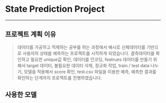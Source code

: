 
# State Prediction Project
----------

## 프로젝트 계획 이유
> 데이터를 가공하고 적제하는 공부를 하는 과정에서 예시로 신체데이터를 기반으로 사용자의 상태를 예측하는 프로젝트를 시작하게 되었습니다. 결측데이터를 확인하고 필요한 unique값 확인, 데이터를 인코딩, featrues 데이터를 만들기 위해서 target 데이터, 불필요한 데이터 삭제, 정규화 작업, train / test data 나누기, 모델을 적용해서 score 확인, test.csv 파일을 이용한 예측, 예측한 결과를 확인하는 단계까지 프로젝트를 진행하였습니다.

## 사용한 모델
